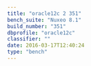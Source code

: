 ```yaml
---
title: "oracle12c 2 351"
bench_suite: "Nuxeo 8.1"
build_number: "351"
dbprofile: "oracle12c"
classifier: ""
date: 2016-03-17T12:40:24
type: "bench"
---
```

